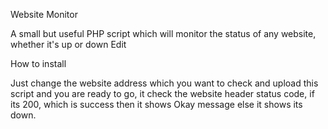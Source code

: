 Website Monitor

A small but useful PHP script which will monitor the status of any website, whether it's up or down Edit

How to install

Just change the website address which you want to check and upload this script and you are ready to go, it check the website header status code, if its 200, which is success then it shows Okay message else it shows its down.